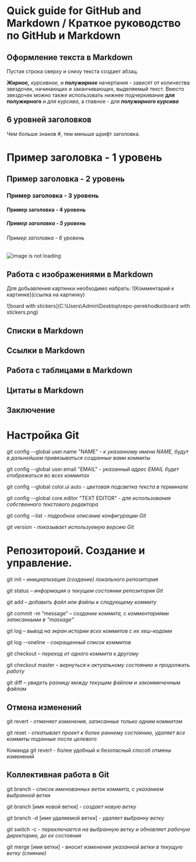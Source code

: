 # Quick guide for GitHub and Markdown / Краткое руководство по GitHub и Markdown

## Оформление текста в Markdown

Пустая строка сверху и снизу текста создает абзац.

***Жирное,*** *курсивное,* и **полужирное** начертания - зависят от количества звездочек, начинающих и заканчивающих, выделяемый текст.
Вместо звездочек можно также использовать нижнее подчеркивание __для полужирного__ и _для курсива_, а главное - для *__полужирного курсива__*

## 6 уровней заголовков

Чем больше знаков #, тем меньше шрифт заголовка.

# Пример заголовка - 1 уровень
## Пример заголовка - 2 уровень
### Пример заголовка - 3 уровень
#### Пример заголовка - 4 уровень
##### Пример заголовка - 5 уровень
###### Пример заголовка - 6 уровень

![image is not loading](https://encrypted-tbn0.gstatic.com/images?q=tbn:ANd9GcRSxVawXpHZgQnYG_QppPx4B_uweyO1cf33RA&usqp=CAU)

## Работа с изображениями в Markdown

Для добьавления картинки необходимо набрать:
![Комментарий к картинке](ссылка на картинку) 

![board with stickers](C:\Users\Admin\Desktop\repo-perekhodko\board with stickers.png)

## Списки в Markdown
## Ссылки в Markdown
## Работа с таблицами в Markdown
## Цитаты в Markdown
## Заключение

# Настройка Git

git config --global user.name "NAME" *- к указанному имени NAME, будут в дальнейшем привязываться созданные вами коммиты*

git config --global user.email "EMAIL" *- указанный адрес EMAIL будет отображаться во всех коммитах*

git config --global color.ui auto *- цветовая подсветка текста в терминале*

git config --global core.editor "TEXT EDITOR" *- для использования собственного текстового редактора*

git config --list *- подробное описание конфигурации Git*

git version *- показывает используемую версию Git*

# Репозитороий. Создание и управление.

git init *– инициализация (создание) локального репозитория*

git status *– информация о текущем состоянии репозитория Git*

git add *– добавить файл или файлы к следующему коммиту*

git commit -m “message” *– создание коммита, с комментариями записанными в "massage"*

git log *– вывод на экран истории всех коммитов с их хеш-кодами*

git log --oneline *- сокращенный список коммитов*

git checkout *– переход от одного коммита к другому*

git checkout master *– вернуться к актуальному состоянию и продолжить работу*

git diff *– увидеть разницу между текущим файлом и закоммиченным файлом*

## Отмена изменений

git revert *- отменяет изменения, записанные только одним коммитом*

git reset *- откатывает проект к более раннему состоянию, удаляет все коммиты поданные после целевого*

Команда git revert - более удобный и безопасный способ отмены изменений

## Коллективная работа в Git

git branch *- список именованных веток коммита, с указанием выбранной ветки*

git branch [имя новой ветки] *- создает новую ветку*

git branch -d [имя удаляемой ветки] *- удаляет выбранну ветку*

git switch -c *- переключается на выбранную ветку и обновляет рабочую директорию, до ее состояния*

git merge [имя ветки] *- вносит изменения указанной ветки в текущую ветку (слияние)*

